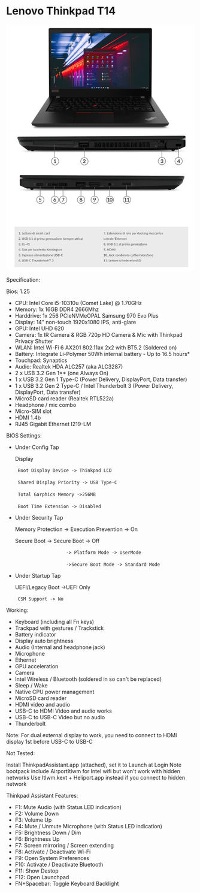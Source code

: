 # Lenovo Thinkpad T14

![Lenovo](./Screenshot/1.png)
![Lenovo](./Screenshot/2.png)
 
Specification:

Bios: 1.25

- CPU: Intel Core i5-10310u (Comet Lake) @ 1.70GHz
- Memory: 1x 16GB DDR4 2666Mhz
- Harddrive: 1x 256 PCIeNVMeOPAL Samsung 970 Evo Plus
- Display: 14" non-touch 1920x1080 IPS, anti-glare 
- GPU: Intel UHD 620
- Camera: 1x IR Camera & RGB 720p HD Camera & Mic with Thinkpad Privacy Shutter
- WLAN: Intel Wi-Fi 6 AX201 802.11ax 2x2 with BT5.2 (Soldered on)
- Battery: Integrate Li-Polymer 50Wh internal battery - Up to 16.5 hours*
- Touchpad: Synaptics 
- Audio: Realtek HDA ALC257 (aka ALC3287)
- 2 x USB 3.2 Gen 1** (one Always On)
- 1 x USB 3.2 Gen 1 Type-C (Power Delivery, DisplayPort, Data transfer)
- 1 x USB 3.2 Gen 2 Type-C / Intel Thunderbolt 3 (Power Delivery, DisplayPort, Data transfer)
- MicroSD card reader (Realtek RTL522a)
- Headphone / mic combo
- Micro-SIM slot
- HDMI 1.4b
- RJ45 Gigabit Ethernet I219-LM
 

BIOS Settings:

- Under Config Tap

    Display

       Boot Display Device -> Thinkpad LCD

       Shared Display Priority -> USB Type-C

       Total Garphics Memory ->256MB

       Boot Time Extension -> Disabled

- Under Security Tap

    Memory Protection -> Execution Prevention -> On

    Secure Boot -> Secure Boot -> Off

                         -> Platform Mode -> UserMode

                         ->Secure Boot Mode -> Standard Mode

- Under Startup Tap

    UEFI/Legacy Boot ->UEFI Only

       CSM Support -> No 

Working:

 - Keyboard (including all Fn keys)
 - Trackpad with gestures / Trackstick
 - Battery indicator
 - Display auto brightness
 - Audio (Internal and headphone jack)
 - Microphone
 -  Ethernet
 -  GPU acceleration
 - Camera
 -  Intel Wireless / Bluetooth (soldered in so can't be replaced)
 - Sleep / Wake
 - Native CPU power management
 - MicroSD card reader
 - HDMI video and audio 
 - USB-C to HDMI Video and audio works
 - USB-C to USB-C Video but no audio
 - Thunderbolt 
 
Note: For dual external display to work, you need to connect to HDMI display 1st before USB-C to USB-C

 
Not Tested:


Install ThinkpadAssistant.app (attached), set it to Launch at Login
Note bootpack include AirportItlwm for Intel wifi but won't work with hidden networks
Use Itlwm.kext + Heliport.app instead if you connect to hidden network
 
Thinkpad Assistant Features:
 
- F1: Mute Audio (with Status LED indication)
- F2: Volume Down
- F3: Volume Up
- F4: Mute / Unmute Microphone (with Status LED indication)
- F5: Brightness Down / Dim
- F6: Brightness Up
- F7: Screen mirroring / Screen extending
- F8: Activate / Deactivate Wi-Fi
- F9: Open System Preferences
- F10: Activate / Deactivate Bluetooth
- F11: Show Destop
- F12: Open Launchpad
- FN+Spacebar: Toggle Keyboard Backlight
 

